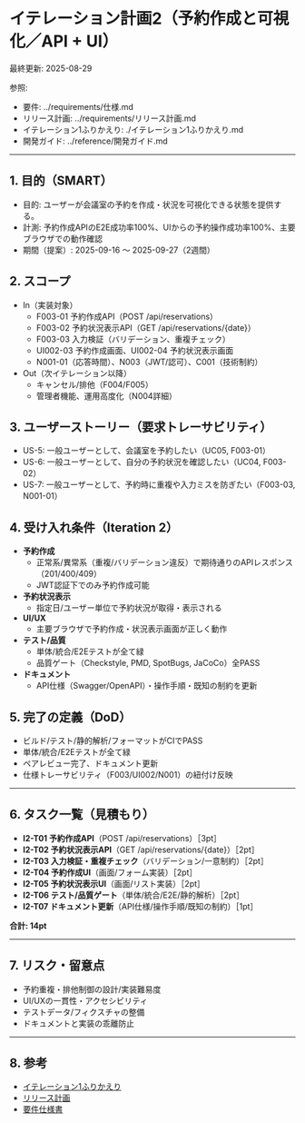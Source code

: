 # イテレーション計画2（予約作成と可視化／API + UI）

最終更新: 2025-08-29

参照:
- 要件: ../requirements/仕様.md
- リリース計画: ../requirements/リリース計画.md
- イテレーション1ふりかえり: ./イテレーション1ふりかえり.md
- 開発ガイド: ../reference/開発ガイド.md

---

## 1. 目的（SMART）
- 目的: ユーザーが会議室の予約を作成・状況を可視化できる状態を提供する。
- 計測: 予約作成APIのE2E成功率100%、UIからの予約操作成功率100%、主要ブラウザでの動作確認
- 期間（提案）: 2025-09-16 〜 2025-09-27（2週間）

## 2. スコープ
- In（実装対象）
  - F003-01 予約作成API（POST /api/reservations）
  - F003-02 予約状況表示API（GET /api/reservations/{date}）
  - F003-03 入力検証（バリデーション、重複チェック）
  - UI002-03 予約作成画面、UI002-04 予約状況表示画面
  - N001-01（応答時間）、N003（JWT/認可）、C001（技術制約）
- Out（次イテレーション以降）
  - キャンセル/排他（F004/F005）
  - 管理者機能、運用高度化（N004詳細）

## 3. ユーザーストーリー（要求トレーサビリティ）
- US-5: 一般ユーザーとして、会議室を予約したい（UC05, F003-01）
- US-6: 一般ユーザーとして、自分の予約状況を確認したい（UC04, F003-02）
- US-7: 一般ユーザーとして、予約時に重複や入力ミスを防ぎたい（F003-03, N001-01）

## 4. 受け入れ条件（Iteration 2）
- **予約作成**
  - 正常系/異常系（重複/バリデーション違反）で期待通りのAPIレスポンス（201/400/409）
  - JWT認証下でのみ予約作成可能
- **予約状況表示**
  - 指定日/ユーザー単位で予約状況が取得・表示される
- **UI/UX**
  - 主要ブラウザで予約作成・状況表示画面が正しく動作
- **テスト/品質**
  - 単体/統合/E2Eテストが全て緑
  - 品質ゲート（Checkstyle, PMD, SpotBugs, JaCoCo）全PASS
- **ドキュメント**
  - API仕様（Swagger/OpenAPI）・操作手順・既知の制約を更新

## 5. 完了の定義（DoD）
- ビルド/テスト/静的解析/フォーマットがCIでPASS
- 単体/統合/E2Eテストが全て緑
- ペアレビュー完了、ドキュメント更新
- 仕様トレーサビリティ（F003/UI002/N001）の紐付け反映

---

## 6. タスク一覧（見積もり）
- **I2-T01 予約作成API**（POST /api/reservations）［3pt］
- **I2-T02 予約状況表示API**（GET /api/reservations/{date}）［2pt］
- **I2-T03 入力検証・重複チェック**（バリデーション/一意制約）［2pt］
- **I2-T04 予約作成UI**（画面/フォーム実装）［2pt］
- **I2-T05 予約状況表示UI**（画面/リスト実装）［2pt］
- **I2-T06 テスト/品質ゲート**（単体/統合/E2E/静的解析）［2pt］
- **I2-T07 ドキュメント更新**（API仕様/操作手順/既知の制約）［1pt］

**合計: 14pt**

---

## 7. リスク・留意点
- 予約重複・排他制御の設計/実装難易度
- UI/UXの一貫性・アクセシビリティ
- テストデータ/フィクスチャの整備
- ドキュメントと実装の乖離防止

---

## 8. 参考
- [イテレーション1ふりかえり](./イテレーション1ふりかえり.md)
- [リリース計画](../requirements/リリース計画.md)
- [要件仕様書](../requirements/仕様.md)

